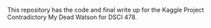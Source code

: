 This repository has the code and final write up for the Kaggle Project Contradictory My Dead Watson for DSCI 478.
